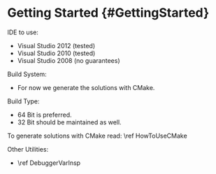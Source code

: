 Getting Started {#GettingStarted}
===============

IDE to use:
  * Visual Studio 2012 (tested)
  * Visual Studio 2010 (tested)
  * Visual Studio 2008 (no guarantees)

Build System:
  * For now we generate the solutions with CMake.
  
Build Type:
  * 64 Bit is preferred.
  * 32 Bit should be maintained as well.

To generate solutions with CMake read:
  \ref HowToUseCMake

Other Utilities:
  * \ref DebuggerVarInsp